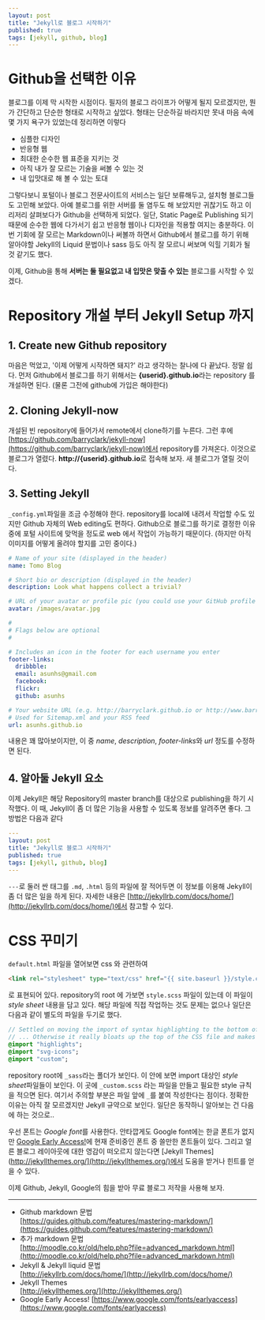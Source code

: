 ```yaml
---
layout: post
title: "Jekyll로 블로그 시작하기"
published: true
tags: [jekyll, github, blog]
---
```


# Github을 선택한 이유
블로그를 이제 막 시작한 시점이다. 필자의 블로그 라이프가 어떻게 될지 모르겠지만, 뭔가 간단하고 단순한 형태로 시작하고 싶었다. 형태는 단순하길 바라지만 못내 마음 속에 몇 가지 욕구가 있었는데 정리하면 이렇다

- 심플한 디자인
- 반응형 웹
- 최대한 순수한 웹 표준을 지키는 것
- 아직 내가 잘 모르는 기술을 써볼 수 있는 것
- 내 입맛대로 해 볼 수 있는 토대

그렇다보니 포털이나 블로그 전문사이트의 서비스는 일단 보류해두고, 설치형 블로그들도 고민해 보았다. 아예 블로그를 위한 서버를 둘 염두도 해 보았지만 귀찮기도 하고 이리저리 살펴보다가 Github을 선택하게 되었다. 일단, Static Page로 Publishing 되기 때문에 순수한 웹에 다가서기 쉽고 반응형 웹이나 디자인을 적용할 여지는 충분하다. 이번 기회에 잘 모르는 Markdown이나 써볼까 하면서 Github에서 블로그를 하기 위해 알아야할 Jekyll의 Liquid 문법이나 sass 등도 아직 잘 모르니 써보며 익힐 기회가 될 것 같기도 했다.

이제, Github을 통해 **서버는 둘 필요없고 내 입맛은 맞출 수 있는** 블로그를 시작할 수 있겠다.

<!-- more -->

# Repository 개설 부터 Jekyll Setup 까지
## 1. Create new Github repository  
마음은 먹었고, '이제 어떻게 시작하면 돼지?' 라고 생각하는 찰나에 다 끝났다. 정말 쉽다. 먼저 Github에서 블로그를 하기 위해서는 **{userid}.github.io**라는 repository 를 개설하면 된다. (물론 그전에 github에 가입은 해야한다)

## 2. Cloning Jekyll-now  
개설된 빈 repository에 들어가서 remote에서 clone하기를 누른다. 그런 후에 [https://github.com/barryclark/jekyll-now](https://github.com/barryclark/jekyll-now)에서 repository를 가져온다. 이것으로 블로그가 열렸다. **http://{userid}.github.io**로 접속해 보자. 새 블로그가 열릴 것이다.

## 3. Setting Jekyll  
`_config.yml`파일을 조금 수정해야 한다. repository를 local에 내려서 작업할 수도 있지만 Github 자체의 Web editing도 편하다. Github으로 블로그를 하기로 결정한 이유 중에 포털 사이트에 맞먹을 정도로 web 에서 작업이 가능하기 때문이다. (하지만 아직 이미지를 어떻게 올려야 할지를 고민 중이다.)

```yaml
# Name of your site (displayed in the header)
name: Tomo Blog

# Short bio or description (displayed in the header)
description: Look what happens collect a trivial?

# URL of your avatar or profile pic (you could use your GitHub profile pic)
avatar: /images/avatar.jpg

#
# Flags below are optional
#

# Includes an icon in the footer for each username you enter
footer-links:
  dribbble:
  email: asunhs@gmail.com
  facebook:
  flickr:
  github: asunhs

# Your website URL (e.g. http://barryclark.github.io or http://www.barryclark.co)
# Used for Sitemap.xml and your RSS feed
url: asunhs.github.io
```

내용은 꽤 많아보이지만, 이 중 *name*, *description*, *footer-links*와 *url* 정도를 수정하면 된다.

## 4. 알아둘 Jekyll 요소  
이제 Jekyll은 해당 Repository의 master branch를 대상으로 publishing을 하기 시작했다. 이 때, Jekyll이 좀 더 많은 기능을 사용할 수 있도록 정보를 알려주면 좋다. 그 방법은 다음과 같다

```yaml
---
layout: post
title: "Jekyll로 블로그 시작하기"
published: true
tags: [jekyll, github, blog]
---
```

`---`로 둘러 싼 태그를 `.md`, `.html` 등의 파일에 잘 적어두면 이 정보를 이용해 Jekyll이 좀 더 많은 일을 하게 된다. 자세한 내용은 [http://jekyllrb.com/docs/home/](http://jekyllrb.com/docs/home/)에서 참고할 수 있다.

# CSS 꾸미기
`default.html` 파일을 열어보면 css 와 관련하여

```html
<link rel="stylesheet" type="text/css" href="{{ site.baseurl }}/style.css" />
```

로 표현되어 있다. repository의 root 에 가보면 `style.scss` 파일이 있는데 이 파일이 *style sheet* 내용을 담고 있다. 해당 파일에 직접 작업하는 것도 문제는 없으나 일단은 다음과 같이 별도의 파일을 두기로 했다.

```sass
// Settled on moving the import of syntax highlighting to the bottom of the CSS
// ... Otherwise it really bloats up the top of the CSS file and makes it difficult to find the start
@import "highlights";
@import "svg-icons";
@import "custom";
```

repository root에 `_sass`라는 폴더가 보인다. 이 안에 보면 import 대상인 *style sheet*파일들이 보인다. 이 곳에 `_custom.scss` 라는 파일을 만들고 필요한 style 규칙을 적으면 된다. 여기서 주의할 부분은 파일 앞에 `_`를 붙여 작성한다는 점이다. 정확한 이유는 아직 잘 모르겠지만 Jekyll 규약으로 보인다. 일단은 동작하니 알아보는 건 다음에 하는 것으로..

우선 폰트는 *Google font*를 사용한다. 안타깝게도 Google font에는 한글 폰트가 없지만 [Google Early Access!](https://www.google.com/fonts/earlyaccess)에 현재 준비중인 폰트 중 쓸만한 폰트들이 있다. 그리고 얼른 블로그 레이아웃에 대한 영감이 떠오르지 않는다면 [Jekyll Themes](http://jekyllthemes.org/](http://jekyllthemes.org/)에서 도움을 받거나 힌트를 얻을 수 있다.

이제 Github, Jekyll, Google의 힘을 받아 무료 블로그 저작을 사용해 보자.





---------------------------------------

- Github markdown 문법  
  [https://guides.github.com/features/mastering-markdown/](https://guides.github.com/features/mastering-markdown/)
- 추가 markdown 문법  
  [http://moodle.co.kr/old/help.php?file=advanced_markdown.html](http://moodle.co.kr/old/help.php?file=advanced_markdown.html)
- Jekyll & Jekyll liquid 문법  
  [http://jekyllrb.com/docs/home/](http://jekyllrb.com/docs/home/)
- Jekyll Themes  
  [http://jekyllthemes.org/](http://jekyllthemes.org/)
- Google Early Access!
  [https://www.google.com/fonts/earlyaccess](https://www.google.com/fonts/earlyaccess)
